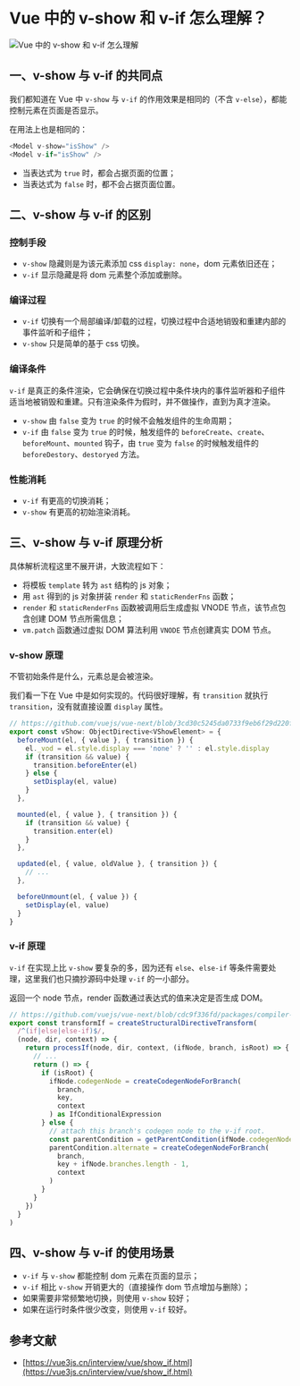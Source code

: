 # Vue 中的 v-show 和 v-if 怎么理解？

![Vue 中的 v-show 和 v-if 怎么理解](/docs/images/interview/if-and-show.png)

## 一、v-show 与 v-if 的共同点

我们都知道在 Vue 中 `v-show` 与 `v-if` 的作用效果是相同的（不含 `v-else`），都能控制元素在页面是否显示。

在用法上也是相同的：

``` js
<Model v-show="isShow" />
<Model v-if="isShow" />
```

- 当表达式为 `true` 时，都会占据页面的位置；
- 当表达式为 `false` 时，都不会占据页面位置。

## 二、v-show 与 v-if 的区别

### 控制手段

- `v-show` 隐藏则是为该元素添加 css `display: none`，dom 元素依旧还在；
- `v-if` 显示隐藏是将 dom 元素整个添加或删除。

### 编译过程

- `v-if` 切换有一个局部编译/卸载的过程，切换过程中合适地销毁和重建内部的事件监听和子组件；
- `v-show` 只是简单的基于 css 切换。

### 编译条件

`v-if` 是真正的条件渲染，它会确保在切换过程中条件块内的事件监听器和子组件适当地被销毁和重建。只有渲染条件为假时，并不做操作，直到为真才渲染。

- `v-show` 由 `false` 变为 `true` 的时候不会触发组件的生命周期；
- `v-if` 由 `false` 变为 `true` 的时候，触发组件的 `beforeCreate`、`create`、`beforeMount`、`mounted` 钩子，由 `true` 变为 `false` 的时候触发组件的 `beforeDestory`、`destoryed` 方法。

### 性能消耗

- `v-if` 有更高的切换消耗；
- `v-show` 有更高的初始渲染消耗。

## 三、v-show 与 v-if 原理分析

具体解析流程这里不展开讲，大致流程如下：

- 将模板 `template` 转为 `ast` 结构的 js 对象；
- 用 `ast` 得到的 js 对象拼装 `render` 和 `staticRenderFns` 函数；
- `render` 和 `staticRenderFns` 函数被调用后生成虚拟 VNODE 节点，该节点包含创建 DOM 节点所需信息；
- `vm.patch` 函数通过虚拟 DOM 算法利用 `VNODE` 节点创建真实 DOM 节点。

### v-show 原理

不管初始条件是什么，元素总是会被渲染。

我们看一下在 Vue 中是如何实现的。代码很好理解，有 `transition` 就执行 `transition`，没有就直接设置 `display` 属性。

``` js
// https://github.com/vuejs/vue-next/blob/3cd30c5245da0733f9eb6f29d220f39c46518162/packages/runtime-dom/src/directives/vShow.ts
export const vShow: ObjectDirective<VShowElement> = {
  beforeMount(el, { value }, { transition }) {
    el._vod = el.style.display === 'none' ? '' : el.style.display
    if (transition && value) {
      transition.beforeEnter(el)
    } else {
      setDisplay(el, value)
    }
  },

  mounted(el, { value }, { transition }) {
    if (transition && value) {
      transition.enter(el)
    }
  },

  updated(el, { value, oldValue }, { transition }) {
    // ...
  },

  beforeUnmount(el, { value }) {
    setDisplay(el, value)
  }
}
```

### v-if 原理

`v-if` 在实现上比 `v-show` 要复杂的多，因为还有 `else`、`else-if` 等条件需要处理，这里我们也只摘抄源码中处理 `v-if` 的一小部分。

返回一个 node 节点，render 函数通过表达式的值来决定是否生成 DOM。

``` js
// https://github.com/vuejs/vue-next/blob/cdc9f336fd/packages/compiler-core/src/transforms/vIf.ts
export const transformIf = createStructuralDirectiveTransform(
  /^(if|else|else-if)$/,
  (node, dir, context) => {
    return processIf(node, dir, context, (ifNode, branch, isRoot) => {
      // ...
      return () => {
        if (isRoot) {
          ifNode.codegenNode = createCodegenNodeForBranch(
            branch,
            key,
            context
          ) as IfConditionalExpression
        } else {
          // attach this branch's codegen node to the v-if root.
          const parentCondition = getParentCondition(ifNode.codegenNode!)
          parentCondition.alternate = createCodegenNodeForBranch(
            branch,
            key + ifNode.branches.length - 1,
            context
          )
        }
      }
    })
  }
)
```

## 四、v-show 与 v-if 的使用场景

- `v-if` 与 `v-show` 都能控制 dom 元素在页面的显示；
- `v-if` 相比 `v-show` 开销更大的（直接操作 dom 节点增加与删除）；
- 如果需要非常频繁地切换，则使用 `v-show` 较好；
- 如果在运行时条件很少改变，则使用 `v-if` 较好。

## 参考文献

- [https://vue3js.cn/interview/vue/show_if.html](https://vue3js.cn/interview/vue/show_if.html)
